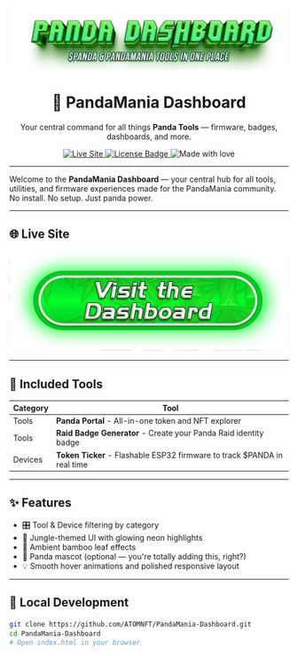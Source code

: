 ![Header](Images/mainheader.png)

<h1 align="center">🐼 PandaMania Dashboard</h1>

<p align="center">
  Your central command for all things <strong>Panda Tools</strong> — firmware, badges, dashboards, and more.
</p>

<p align="center">
  <a href="https://atomnft.github.io/PandaMania-Dashboard">
    <img src="https://img.shields.io/badge/Live-Dashboard-33ff9d?style=for-the-badge&logo=githubpages&logoColor=white" alt="Live Site" />
  </a>
  <a href="https://github.com/ATOMNFT/Panda-Dashboard/blob/main/LICENSE">
    <img src="https://img.shields.io/github/license/ATOMNFT/Panda-Dashboard?style=for-the-badge&color=purple" alt="License Badge" />
  </a>
  <img src="https://img.shields.io/badge/Built%20with-%F0%9F%90%BC%20Love%20%26%20Neon-ff69b4?style=for-the-badge" alt="Made with love" />
</p>

---

Welcome to the **PandaMania Dashboard** — your central hub for all tools, utilities, and firmware experiences made for the PandaMania community. No install. No setup. Just panda power.


---

## 🌐 Live Site

[![](https://github.com/ATOMNFT/Panda-Dashboard/blob/main/Images/button.png)](https://atomnft.github.io/Panda-Dashboard)


---

## 🧰 Included Tools

| Category | Tool |
|---------|------|
| Tools   | **Panda Portal** - All-in-one token and NFT explorer |
| Tools   | **Raid Badge Generator** - Create your Panda Raid identity badge |
| Devices | **Token Ticker** - Flashable ESP32 firmware to track $PANDA in real time |

---

## ✨ Features

- 🎛️ Tool & Device filtering by category
- 🌌 Jungle-themed UI with glowing neon highlights
- 🍃 Ambient bamboo leaf effects
- 🐼 Panda mascot (optional — you're totally adding this, right?)
- 💡 Smooth hover animations and polished responsive layout

---

## 🔧 Local Development

```bash
git clone https://github.com/ATOMNFT/PandaMania-Dashboard.git
cd PandaMania-Dashboard
# Open index.html in your browser
